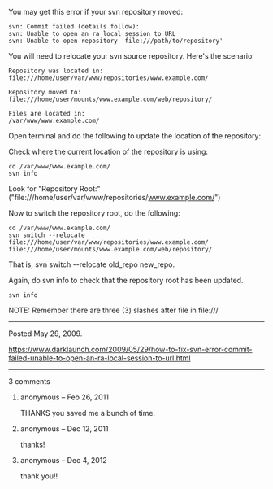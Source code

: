 You may get this error if your svn repository moved:
```
svn: Commit failed (details follow):
svn: Unable to open an ra_local session to URL
svn: Unable to open repository 'file:///path/to/repository'
```

You will need to relocate your svn source repository.
Here's the scenario:
```
Repository was located in:
file:///home/user/var/www/repositories/www.example.com/

Repository moved to:
file:///home/user/mounts/www.example.com/web/repository/

Files are located in:
/var/www/www.example.com/
```

Open terminal and do the following to update the location of the repository:

Check where the current location of the repository is using:
```
cd /var/www/www.example.com/
svn info
```

Look for "Repository Root:" ("file:///home/user/var/www/repositories/www.example.com/")

Now to switch the repository root, do the following:
```
cd /var/www/www.example.com/
svn switch --relocate file:///home/user/var/www/repositories/www.example.com/ file:///home/user/mounts/www.example.com/web/repository/
```
That is, svn switch --relocate old_repo new_repo.

Again, do svn info to check that the repository root has been updated.
```
svn info
```

NOTE: Remember there are three (3) slashes after file in file:///

---

Posted May 29, 2009.

https://www.darklaunch.com/2009/05/29/how-to-fix-svn-error-commit-failed-unable-to-open-an-ra-local-session-to-url.html

---

3 comments

<ol><li><div>

anonymous &ndash; Feb 26, 2011<div>

THANKS you saved me a bunch of time.

</div></div></li><li><div>

anonymous &ndash; Dec 12, 2011<div>

thanks!

</div></div></li><li><div>

anonymous &ndash; Dec 4, 2012<div>

thank you!!

</div></div></li></ol>